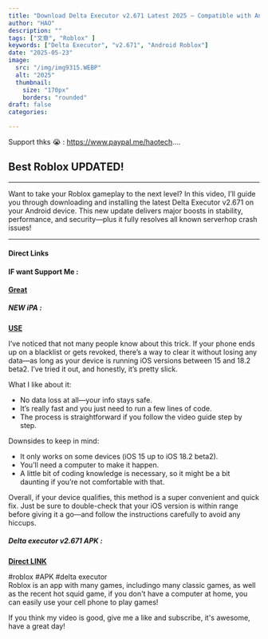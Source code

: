 ```yaml
---
title: "Download Delta Executor v2.671 Latest 2025 – Compatible with Android Roblox"
author: "HAO"
description: ""
tags: ["文章", "Roblox" ]
keywords: ["Delta Executor", "v2.671", "Android Roblox"]
date: "2025-05-23"
image:
  src: "/img/img9315.WEBP"
  alt: "2025"
  thumbnail:
    size: "170px"
    borders: "rounded"
draft: false
categories:

---
```


Support thks 😭 : https://www.paypal.me/haotech....
<!--more-->

## **Best Roblox UPDATED!**

---

Want to take your Roblox gameplay to the next level?
In this video, I’ll guide you through downloading and installing the latest Delta Executor v2.671 on your Android device. This new update delivers major boosts in stability, performance, and security—plus it fully resolves all known serverhop crash issues!

---

#### **Direct Links**

#### **<and font style="background: "> IF want Support Me :</font>** 
**[Great](https://www.paypal.me/haotech)**

##### **<and font style="background: "> NEW iPA : </font>** 
**[USE](https://www.patreon.com/hao8?utm_medium=unknown&utm_source=join_link&utm_campaign=creatorshare_creator&utm_content=copyLink)**

I’ve noticed that not many people know about this trick. If your phone ends up on a blacklist or gets revoked, there’s a way to clear it without losing any data—as long as your device is running iOS versions between 15 and 18.2 beta2. I’ve tried it out, and honestly, it’s pretty slick.

What I like about it:

- No data loss at all—your info stays safe.
- It’s really fast and you just need to run a few lines of code.
- The process is straightforward if you follow the video guide step by step.

Downsides to keep in mind:

- It only works on some devices (iOS 15 up to iOS 18.2 beta2).
- You’ll need a computer to make it happen.
- A little bit of coding knowledge is necessary, so it might be a bit daunting if you’re not comfortable with that.

Overall, if your device qualifies, this method is a super convenient and quick fix. Just be sure to double-check that your iOS version is within range before giving it a go—and follow the instructions carefully to avoid any hiccups.


##### **<font style="background:  ">Delta executor v2.671 APK :</font>** 
**[Direct LINK](https://www.mediafire.com/file_premium/2cxf1omjokhqjn3/Delta-2.671.1822.apk/file)**

#roblox #APK #delta executor  
Roblox is an app with many games, includingo many classic games, as well as the recent hot squid game, if you don't have a computer at home, you can easily use your cell phone to play games!

If you think my video is good, give me a like and subscribe, it's awesome, have a great day!


